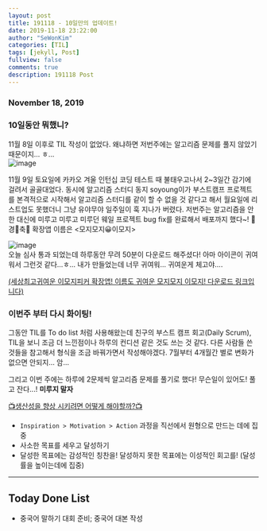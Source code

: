 ```yaml
---
layout: post
title: 191118 - 10일만의 업데이트!
date: 2019-11-18 23:22:00
author: "SeWonKim"
categories: [TIL]
tags: [jekyll, Post]
fullview: false
comments: true
description: 191118 Post
---
```


### November 18, 2019

### 10일동안 뭐했니? 

11월 8일 이후로 TIL 작성이 없었다. 왜냐하면 저번주에는 알고리즘 문제를 풀지 않았기 때문이지... ㅎ...    
![image](https://user-images.githubusercontent.com/30452963/69060491-c82dca80-0a5a-11ea-837f-fbe698279d3a.png)

11월 9일 토요일에 카카오 겨울 인턴십 코딩 테스트 때 불태우고나서 2~3일간 감기에 걸려서 골골대었다. 동시에 알고리즘 스터디 동지 soyoung이가 부스트캠프 프로젝트를 본격적으로 시작해서 알고리즘 스터디를 같이 할 수 없을 것 같다고 해서 월요일에 리스트업도 못했더니 그냥 유야무야 일주일이 훅 지나가 버렸다. 저번주는 알고리즘을 안 한 대신에 미루고 미루고 미루던 웨일 프로젝트 bug fix를 완료해서 배포까지 했다~! 🎊경🎊축🎊 확장앱 이름은 <모지모지😀이모지>

![image](https://user-images.githubusercontent.com/30452963/69059979-e8a95500-0a59-11ea-9246-0bac0c30bfcb.png)       
오늘 심사 통과 되었는데 하루동안 무려 50분이 다운로드 해주셨다! 아마 아이콘이 귀여워서 그런것 같다...ㅎ... 내가 만들었는데 너무 귀여워... 귀여운게 체고야....

[(세상최고귀여운 이모지피커 확장앱! 이름도 귀여운 모지모지 이모지! 다운로드 링크입니다)](https://store.whale.naver.com/detail/ilglkcbgchmaadclmokfkcdmnanniakn)


### 이번주 부터 다시 화이팅!

그동안 TIL를 To do list 처럼 사용해왔는데 친구의 부스트 캠프 회고(Daily Scrum), TIL을 보니 조금 더 느낀점이나 하루의 컨디션 같은 것도 쓰는 것 같다. 다른 사람들 쓴 것들을 참고해서 형식을 조금 바꿔가면서 작성해야겠다. 7월부터 4개월간 별로 변화가 없으면 안되지... 암...

그리고 이번 주에는 하루에 2문제씩 알고리즘 문제를 풀기로 했다! 무슨일이 있어도! 풀고 잔다...! **미루지 말자**

[📺생산성을 향상 시키려면 어떻게 해야할까?📺](https://youtu.be/j-SkwQRygkQ)      
- `Inspiration > Motivation > Action` 과정을 직선에서 원형으로 만드는 데에 집중
- 사소한 목표를 세우고 달성하기
- 달성한 목표에는 감성적인 칭찬을! 달성하지 못한 목표에는 이성적인 회고를! (달성률을 높이는데에 집중)


-------


## Today Done List

- 중국어 말하기 대회 준비; 중국어 대본 작성



